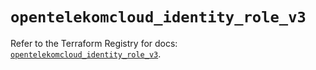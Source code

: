 # `opentelekomcloud_identity_role_v3`

Refer to the Terraform Registry for docs: [`opentelekomcloud_identity_role_v3`](https://registry.terraform.io/providers/opentelekomcloud/opentelekomcloud/1.36.47/docs/resources/identity_role_v3).
